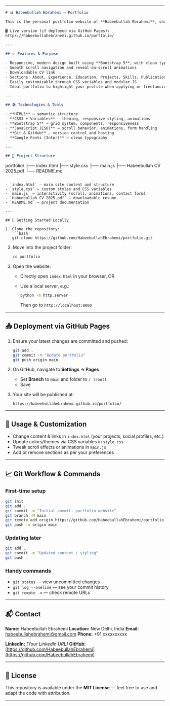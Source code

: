 
---

```markdown
# 📊 Habeebullah Ebrahemi — Portfolio

This is the personal portfolio website of **Habeebullah Ebrahemi**, showcasing my background in **Data Science & Software Development** — experience, projects, education, publications, and skills.

🖥️ Live version (if deployed via GitHub Pages):  
https://habeebullahebrahemi.github.io/portfolio/  

---

## ✨ Features & Purpose

- Responsive, modern design built using **Bootstrap 5**, with clean typography and layout  
- Smooth scroll navigation and reveal-on-scroll animations  
- Downloadable CV link  
- Sections: About, Experience, Education, Projects, Skills, Publications, Contact  
- Easily customizable through CSS variables and modular JS  
- Ideal portfolio to highlight your profile when applying or freelancing  

---

## 🛠 Technologies & Tools

- **HTML5** – semantic structure  
- **CSS3 + Variables** – theming, responsive styling, animations  
- **Bootstrap 5** – grid system, components, responsiveness  
- **JavaScript (ES6)** – scroll behavior, animations, form handling  
- **Git & GitHub** – version control and hosting  
- **Google Fonts (Inter)** – clean typography  

---

## 📂 Project Structure

```

portfolio/
├── index.html
├── style.css
├── main.js
├── Habeebullah CV 2025.pdf
└── README.md

````

- `index.html` — main site content and structure  
- `style.css` — custom styles and CSS variables  
- `main.js` — interactivity (scroll, animations, contact form)  
- `Habeebullah CV 2025.pdf` — downloadable resume  
- `README.md` — project documentation  

---

## 🏁 Getting Started Locally

1. Clone the repository:
   ```bash
   git clone https://github.com/HabeebullahEbrahemi/portfolio.git
````

2. Move into the project folder:

   ```bash
   cd portfolio
   ```

3. Open the website:

   * Directly open `index.html` in your browser, OR
   * Use a local server, e.g.:

     ```bash
     python -m http.server
     ```

     Then go to `http://localhost:8000`

---

## 📤 Deployment via GitHub Pages

1. Ensure your latest changes are committed and pushed:

   ```bash
   git add .
   git commit -m "Update portfolio"
   git push origin main
   ```

2. On GitHub, navigate to **Settings → Pages**

   * Set **Branch** to `main` and folder to `/ (root)`
   * Save

3. Your site will be published at:

   ```
   https://habeebullahebrahemi.github.io/portfolio/
   ```

---

## 🧩 Usage & Customization

* Change content & links in `index.html` (your projects, social profiles, etc.)
* Update colors/themes via CSS variables in `style.css`
* Tweak scroll effects or animations in `main.js`
* Add or remove sections as per your preferences

---

## 📈 Git Workflow & Commands

### First-time setup

```bash
git init
git add .
git commit -m "Initial commit: portfolio website"
git branch -M main
git remote add origin https://github.com/HabeebullahEbrahemi/portfolio.git
git push -u origin main
```

### Updating later

```bash
git add .
git commit -m "Updated content / styling"
git push
```

### Handy commands

* `git status` — view uncommitted changes
* `git log --oneline` — see your commit history
* `git remote -v` — check remote URLs

---

## 📬 Contact

**Name:** Habeebullah Ebrahemi
**Location:** New Delhi, India
**Email:** [habeebullahebrahemi@gmail.com](mailto:habeebullahebrahemi@gmail.com)
**Phone:** +91 xxxxxxxxxx

**LinkedIn:** *[Your LinkedIn URL]*
**GitHub:** [https://github.com/HabeebullahEbrahemi](https://github.com/HabeebullahEbrahemi)

---

## 🪪 License

This repository is available under the **MIT License** — feel free to use and adapt the code with attribution.

---



